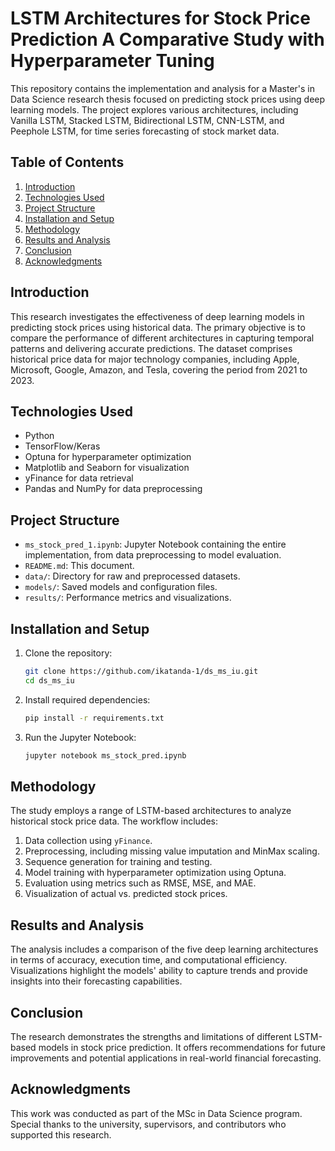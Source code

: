 
# LSTM Architectures for Stock Price Prediction  A Comparative Study with Hyperparameter Tuning

This repository contains the implementation and analysis for a Master's in Data Science research thesis focused on predicting stock prices using deep learning models. The project explores various architectures, including Vanilla LSTM, Stacked LSTM, Bidirectional LSTM, CNN-LSTM, and Peephole LSTM, for time series forecasting of stock market data.

## Table of Contents
1. [Introduction](#introduction)
2. [Technologies Used](#technologies-used)
3. [Project Structure](#project-structure)
4. [Installation and Setup](#installation-and-setup)
5. [Methodology](#methodology)
6. [Results and Analysis](#results-and-analysis)
7. [Conclusion](#conclusion)
8. [Acknowledgments](#acknowledgments)

## Introduction
This research investigates the effectiveness of deep learning models in predicting stock prices using historical data. The primary objective is to compare the performance of different architectures in capturing temporal patterns and delivering accurate predictions. The dataset comprises historical price data for major technology companies, including Apple, Microsoft, Google, Amazon, and Tesla, covering the period from 2021 to 2023.

## Technologies Used
- Python
- TensorFlow/Keras
- Optuna for hyperparameter optimization
- Matplotlib and Seaborn for visualization
- yFinance for data retrieval
- Pandas and NumPy for data preprocessing

## Project Structure
- `ms_stock_pred_1.ipynb`: Jupyter Notebook containing the entire implementation, from data preprocessing to model evaluation.
- `README.md`: This document.
- `data/`: Directory for raw and preprocessed datasets.
- `models/`: Saved models and configuration files.
- `results/`: Performance metrics and visualizations.

## Installation and Setup
1. Clone the repository:
   ```bash
   git clone https://github.com/ikatanda-1/ds_ms_iu.git
   cd ds_ms_iu
   ```
2. Install required dependencies:
   ```bash
   pip install -r requirements.txt
   ```
3. Run the Jupyter Notebook:
   ```bash
   jupyter notebook ms_stock_pred.ipynb
   ```

## Methodology
The study employs a range of LSTM-based architectures to analyze historical stock price data. The workflow includes:
1. Data collection using `yFinance`.
2. Preprocessing, including missing value imputation and MinMax scaling.
3. Sequence generation for training and testing.
4. Model training with hyperparameter optimization using Optuna.
5. Evaluation using metrics such as RMSE, MSE, and MAE.
6. Visualization of actual vs. predicted stock prices.

## Results and Analysis
The analysis includes a comparison of the five deep learning architectures in terms of accuracy, execution time, and computational efficiency. Visualizations highlight the models' ability to capture trends and provide insights into their forecasting capabilities.

## Conclusion
The research demonstrates the strengths and limitations of different LSTM-based models in stock price prediction. It offers recommendations for future improvements and potential applications in real-world financial forecasting.

## Acknowledgments
This work was conducted as part of the MSc in Data Science program. Special thanks to the university, supervisors, and contributors who supported this research.

